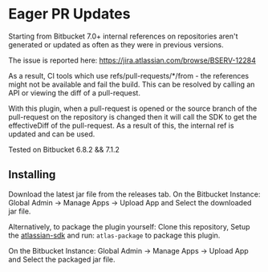 # Eager PR Updates

Starting from Bitbucket 7.0+ internal references on repositories aren't generated or updated as often as they were in previous versions.

The issue is reported here: https://jira.atlassian.com/browse/BSERV-12284

As a result, CI tools which use refs/pull-requests/*/from - the references might not be available and fail the build. This can be resolved by calling an API
or viewing the diff of a pull-request.

With this plugin, when a pull-request is opened or the source branch of the pull-request on the repository is changed then it will call the SDK 
to get the effectiveDiff of the pull-request. As a result of this, the internal ref is updated and can be used.

Tested on Bitbucket 6.8.2 && 7.1.2

## Installing

Download the latest jar file from the releases tab. 
On the Bitbucket Instance: Global Admin -> Manage Apps -> Upload App and Select the downloaded jar file.

Alternatively, to package the plugin yourself: 
Clone this repository, Setup the [atlassian-sdk](https://developer.atlassian.com/server/framework/atlassian-sdk/set-up-the-atlassian-plugin-sdk-and-build-a-project/) and run:
`atlas-package` to package this plugin. 

On the Bitbucket Instance: Global Admin -> Manage Apps -> Upload App and Select the packaged jar file.
